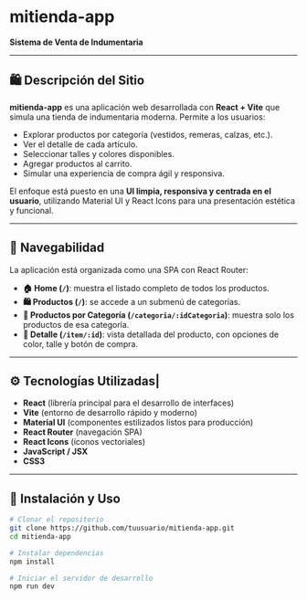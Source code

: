 # mitienda-app
**Sistema de Venta de Indumentaria**

---

## 🛍️ Descripción del Sitio

**mitienda-app** es una aplicación web desarrollada con **React + Vite** que simula una tienda de indumentaria moderna. Permite a los usuarios:

- Explorar productos por categoría (vestidos, remeras, calzas, etc.).
- Ver el detalle de cada artículo.
- Seleccionar talles y colores disponibles.
- Agregar productos al carrito.
- Simular una experiencia de compra ágil y responsiva.

El enfoque está puesto en una **UI limpia, responsiva y centrada en el usuario**, utilizando Material UI y React Icons para una presentación estética y funcional.

---
## 🧭 Navegabilidad

La aplicación está organizada como una SPA con React Router:

- **🏠 Home (`/`)**: muestra el listado completo de todos los productos.
- **🛍️ Productos (`/`)**: se accede a un submenú de categorías.
- **📂 Productos por Categoría (`/categoria/:idCategoria`)**: muestra solo los productos de esa categoría. 
- **🔎 Detalle (`/item/:id`)**: vista detallada del producto, con opciones de color, talle y botón de compra.
---
## ⚙️ Tecnologías Utilizadas|

- **React** (librería principal para el desarrollo de interfaces)
- **Vite** (entorno de desarrollo rápido y moderno)
- **Material UI** (componentes estilizados listos para producción)
- **React Router** (navegación SPA)
- **React Icons** (íconos vectoriales)
- **JavaScript / JSX**
- **CSS3**

---

## 🚀 Instalación y Uso

```bash
# Clonar el repositorio
git clone https://github.com/tuusuario/mitienda-app.git
cd mitienda-app

# Instalar dependencias
npm install

# Iniciar el servidor de desarrollo
npm run dev